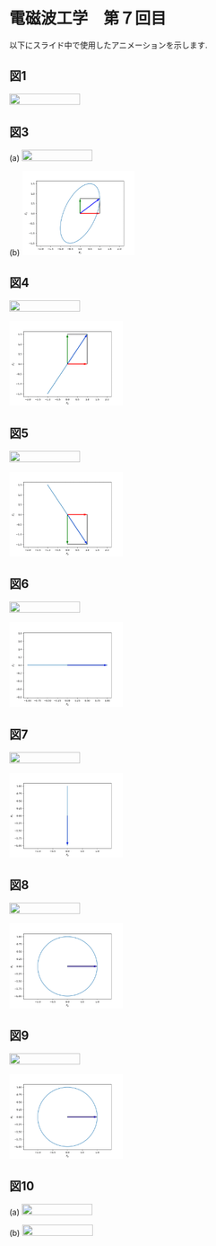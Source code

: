 # 電磁波工学　第７回目

以下にスライド中で使用したアニメーションを示します.

## 図1
<img src="./figs/fig01.gif" width="50%" height="50%"></img>

## 図3
(a) <img src="./figs/fig03a.gif" width="50%" height="50%"></img>

(b) <img src="./figs/fig03b.gif" width="40%" height="40%"></img>

## 図4
<img src="./figs/fig04a.gif" width="50%" height="50%"></img>

<img src="./figs/fig04b.gif" width="40%" height="40%"></img>


## 図5
<img src="./figs/fig05a.gif" width="50%" height="50%"></img>

<img src="./figs/fig05b.gif" width="40%" height="40%"></img>

## 図6 
<img src="./figs/fig06a.gif" width="50%" height="50%"></img>

<img src="./figs/fig06b.gif" width="40%" height="40%"></img>


## 図7
<img src="./figs/fig07a.gif" width="50%" height="50%"></img>

<img src="./figs/fig07b.gif" width="40%" height="40%"></img>


## 図8
<img src="./figs/fig08a.gif" width="50%" height="50%"></img>

<img src="./figs/fig08b.gif" width="40%" height="40%"></img>


## 図9
<img src="./figs/fig09a.gif" width="50%" height="50%"></img>

<img src="./figs/fig09b.gif" width="40%" height="40%"></img>


## 図10
(a) <img src="./figs/fig10a.gif" width="50%" height="50%"></img>

(b) <img src="./figs/fig10b.gif" width="50%" height="50%"></img>

